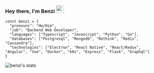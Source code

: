 ### Hey there, I'm Benzi <img src="https://i.imgur.com/zaAmapb.png" width="25">
```
const benzi = {
  "pronouns": "He/Him",
  "job": "Backend Web Developer",
  "languages": ["Typescript", "Javascript", "Python", "Go"],
  "databases": ["Postgresql", "Mongodb", "Rethink", "Redis", "Cassandra"],
  "technologies": ["Electron", "React Native", "React/Redux", "Angular", "Vue", "Docker", "k8s", "Express", "Flask", "Graphql"]
}
```

![benzi's stats](https://github-readme-stats.vercel.app/api?username=benzigeek&theme=chartreuse-dark&show_icons=true)
